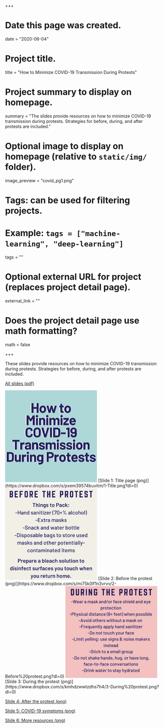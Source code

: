 +++
# Date this page was created.
date = "2020-06-04"

# Project title.
title = "How to Minimize COVID-19 Transmission During Protests"

# Project summary to display on homepage.
summary = "The slides provide resources on how to minimize COVID-19 transmission during protests. Strategies for before, during, and after protests are included."

# Optional image to display on homepage (relative to `static/img/` folder).
image_preview = "covid_pg1.png"

# Tags: can be used for filtering projects.
# Example: `tags = ["machine-learning", "deep-learning"]`
tags = ""

# Optional external URL for project (replaces project detail page).
external_link = ""

# Does the project detail page use math formatting?
math = false

+++

These slides provide resources on how to minimize COVID-19 transmission during protests. Strategies for before, during, and after protests are included.


[All slides (pdf)](https://www.dropbox.com/s/bnfga9mxp8lo73r/How%20to%20minimize%20covid.pdf?dl=0)



<img src="https://github.com/brookembell/academic-kickstart/blob/reverted/static/img/1-Title.png" width=300 />
[Slide 1: Title page (png)](https://www.dropbox.com/s/pxem39574buvitm/1-Title.png?dl=0)


<img src="https://github.com/brookembell/academic-kickstart/blob/reverted/static/img/2-Before%20protest.png" width=300 />
[Slide 2: Before the protest (png)](https://www.dropbox.com/s/mi75k0lf1n3vrvv/2-Before%20protest.png?dl=0)


<img src="https://github.com/brookembell/academic-kickstart/blob/reverted/static/img/3-During%20protest.png" width=300 />
[Slide 3: During the protest (png)](https://www.dropbox.com/s/kmhdzwwtzdhs7h4/3-During%20protest.png?dl=0)

[Slide 4: After the protest (png)](https://www.dropbox.com/s/ue1bfzz822dihvi/4-After%20protest.png?dl=0)

[Slide 5: COVID-19 symptoms (png)](https://www.dropbox.com/s/ue1bfzz822dihvi/4-After%20protest.png?dl=0)

[Slide 6: More resources (png)](https://www.dropbox.com/s/2xkav9eiv39zo14/6-More%20resources.png?dl=0)



